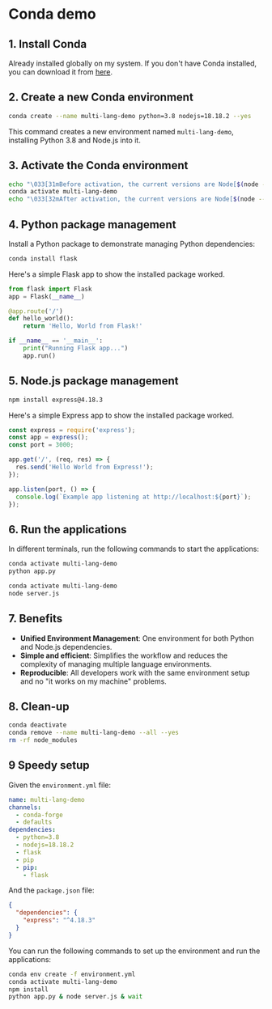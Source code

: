 # Conda demo

## 1. Install Conda

Already installed globally on my system. If you don't have Conda installed, you can download it from [here](https://docs.conda.io/en/latest/miniconda.html).

## 2. Create a new Conda environment

```bash
conda create --name multi-lang-demo python=3.8 nodejs=18.18.2 --yes
```

This command creates a new environment named `multi-lang-demo`, installing Python 3.8 and Node.js into it.

## 3. Activate the Conda environment

```bash
echo "\033[31mBefore activation, the current versions are Node[$(node --version 2>/dev/null || echo "None")] and Python[$(python --version)]\033[0m"
conda activate multi-lang-demo
echo "\033[32mAfter activation, the current versions are Node[$(node --version)] and Python[$(python --version)]\033[0m"
```

## 4. Python package management

Install a Python package to demonstrate managing Python dependencies:

```bash
conda install flask
```

Here's a simple Flask app to show the installed package worked.

```python
from flask import Flask
app = Flask(__name__)

@app.route('/')
def hello_world():
    return 'Hello, World from Flask!'

if __name__ == '__main__':
    print("Running Flask app...")
    app.run()
```

## 5. Node.js package management

```bash
npm install express@4.18.3
```
Here's a simple Express app to show the installed package worked.

```javascript
const express = require('express');
const app = express();
const port = 3000;

app.get('/', (req, res) => {
  res.send('Hello World from Express!');
});

app.listen(port, () => {
  console.log(`Example app listening at http://localhost:${port}`);
});
```

## 6. Run the applications

In different terminals, run the following commands to start the applications:
```bash
conda activate multi-lang-demo
python app.py 
```
```bash
conda activate multi-lang-demo
node server.js
```

## 7. Benefits

- **Unified Environment Management**: One environment for both Python and Node.js dependencies.
- **Simple and efficient**: Simplifies the workflow and reduces the complexity of managing multiple language environments.
- **Reproducible**: All developers work with the same environment setup and no "it works on my machine" problems.

## 8. Clean-up

```bash
conda deactivate
conda remove --name multi-lang-demo --all --yes
rm -rf node_modules
```

## 9 Speedy setup

Given the `environment.yml` file:
```yml
name: multi-lang-demo
channels:
  - conda-forge
  - defaults
dependencies:
  - python=3.8
  - nodejs=18.18.2
  - flask
  - pip
  - pip:
    - flask
```
And the `package.json` file:
```json
{
  "dependencies": {
    "express": "^4.18.3"
  }
}
```
You can run the following commands to set up the environment and run the applications:
```bash
conda env create -f environment.yml
conda activate multi-lang-demo
npm install
python app.py & node server.js & wait
```

